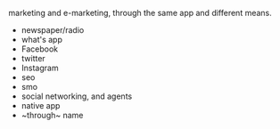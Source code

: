 marketing and e-marketing, through the same app and different means. 
 * newspaper/radio
 * what's app
 * Facebook
 * twitter
 * Instagram
 * seo
 * smo
 * social networking, and agents
 * native app
 * ~through~ name
